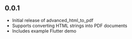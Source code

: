 
## 0.0.1

- Initial release of advanced_html_to_pdf
- Supports converting HTML strings into PDF documents
- Includes example Flutter demo
